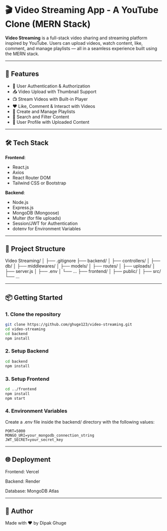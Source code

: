 # 🎬 Video Streaming App - A YouTube Clone (MERN Stack)

**Video Streaming** is a full-stack video sharing and streaming platform inspired by YouTube. Users can upload videos, watch content, like, comment, and manage playlists — all in a seamless experience built using the MERN stack.

---

## 🚀 Features

- 🔐 User Authentication & Authorization  
- 📤 Video Upload with Thumbnail Support  
- 📺 Stream Videos with Built-in Player  
- ❤️ Like, Comment & Interact with Videos  
- 📁 Create and Manage Playlists  
- 🔎 Search and Filter Content  
- 👤 User Profile with Uploaded Content  

---

## 🛠️ Tech Stack

**Frontend**:
- React.js  
- Axios  
- React Router DOM  
- Tailwind CSS or Bootstrap  

**Backend**:
- Node.js  
- Express.js  
- MongoDB (Mongoose)  
- Multer (for file uploads)  
- Session/JWT for Authentication  
- dotenv for Environment Variables  

---

## 📂 Project Structure

Video Streaming/
│
├── .gitignore
├── backend/
│   ├── controllers/
│   ├── db/ 
│   ├── middlewares/ 
│   ├── models/ 
│   ├── routes/
│   ├── uploads/
│   ├── server.js
│   ├── .env
│   └── ...
├── frontend/
│   ├── public/
│   ├── src/
└── ...


---

## 📦 Getting Started

### 1. Clone the repository

```bash
git clone https://github.com/ghuge123/video-streaming.git
cd video-streaming
cd backend
npm install
```
### 2. Setup Backend

```bash
cd backend
npm install
```
### 3. Setup Frontend

```bash
cd ../frontend
npm install
npm start
```

### 4.  Environment Variables

Create a .env file inside the backend/ directory with the following values:

```env
PORT=5000
MONGO_URI=your_mongodb_connection_string
JWT_SECRET=your_secret_key
```

--- 

## 🌐 Deployment
Frontend: Vercel 

Backend: Render

Database: MongoDB Atlas

---

## 🙌 Author
Made with ❤️ by Dipak Ghuge



